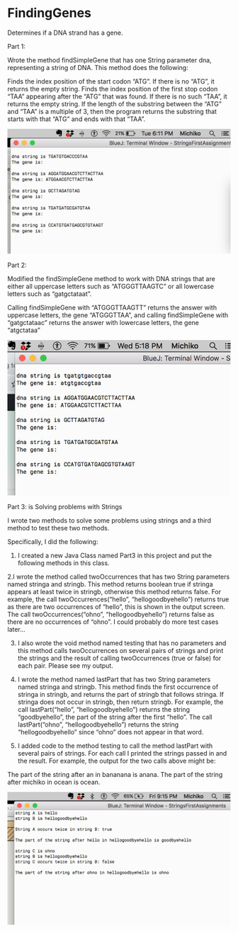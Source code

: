 # FindingGenes
Determines if a DNA strand has a gene. 

Part 1: 

Wrote the method findSimpleGene that has one String parameter dna, representing a string of DNA. This method does the following:

Finds the index position of the start codon “ATG”. If there is no “ATG”, it returns the empty string. Finds the index position of the first stop codon “TAA” appearing after the “ATG” that was found. If there is no such “TAA”, it returns the empty string. If the length of the substring between the “ATG” and “TAA” is a multiple of 3, then the program returns the substring that starts with that “ATG” and ends with that “TAA”.

![Output](https://github.com/michikofeehan/FindingGenes/blob/master/Output%20FindingGenes%20Michiko.png)



Part 2:

Modified the findSimpleGene method to work with DNA strings that are either all uppercase letters such as “ATGGGTTAAGTC” or all lowercase letters such as “gatgctataat”. 
 
Calling findSimpleGene with “ATGGGTTAAGTT” returns the answer with uppercase letters, the gene “ATGGGTTAA”, and calling findSimpleGene with “gatgctataac” returns the answer with lowercase letters, the gene “atgctataa”

![Output](https://github.com/michikofeehan/FindingGenes/blob/master/outputPart2.png)


Part 3: is Solving problems with Strings

I wrote two methods to solve some problems using strings and a third method to test these two methods.

Specifically, I did the following:

1. I created a new Java Class named Part3 in this project and put the following methods in this class.

2.I wrote the method called twoOccurrences that has two String parameters named stringa and stringb. This method returns boolean true if stringa appears at least twice in stringb, otherwise this method returns false. For example, the call twoOccurrences(“hello”, “hellogoodbyehello”) returns true as there are two occurrences of “hello”, this is shown in the output screen. The call twoOccurrences(“ohno”, “hellogoodbyehello”) returns false as there are no occurrences of “ohno”. I could probably do more test cases later...

3. I also wrote the void method named testing that has no parameters and this method calls twoOccurrences on several pairs of strings and print the strings and the result of calling twoOccurrences (true or false) for each pair. Please see my output.

4. I wrote the method named lastPart that has two String parameters named stringa and stringb. This method finds the first occurrence of stringa in stringb, and returns the part of stringb that follows stringa. If stringa does not occur in stringb, then return stringb. For example, the call lastPart(“hello”, “hellogoodbyehello”) returns the string “goodbyehello”, the part of the string after the first “hello”. The call lastPart(“ohno”, “hellogoodbyehello”) returns the string “hellogoodbyehello” since “ohno” does not appear in that word.

5. I added code to the method testing to call the method lastPart with several pairs of strings. For each call I  printed the strings passed in and the result. For example, the output for the two calls above might be:

The part of the string after an in bananana is anana.
The part of the string after michiko in ocean is ocean.

![Output](https://github.com/michikofeehan/FindingGenes/blob/master/Part3%20output.png)
